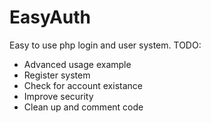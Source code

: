 # EasyAuth
Easy to use php login and user system. 
TODO: 
  - Advanced usage example 
  - Register system 
  - Check for account existance
  - Improve security 
  - Clean up and comment code

